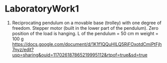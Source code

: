 # LaboratoryWork1
1.	Reciprocating pendulum on a movable base (trolley) with one degree of freedom. Stepper motor (built in the lower part of the pendulum). Zero position of the load is hanging.
L of the pendulum = 50 cm
m weight = 100 g
https://docs.google.com/document/d/1K1f1QQuHILQ5RjFOxotdCmiPtFjh7nyz/edit?usp=sharing&ouid=117026187865219995112&rtpof=true&sd=true
